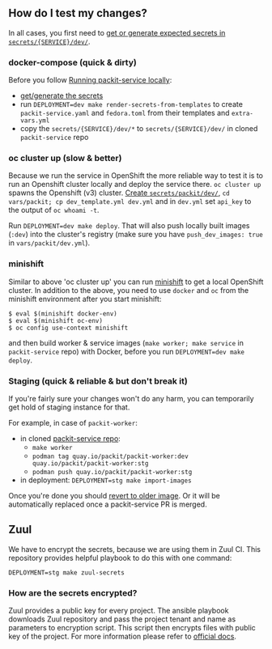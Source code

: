 ## How do I test my changes?

In all cases, you first need to [get or generate expected secrets in `secrets/{SERVICE}/dev/`](../secrets/README.md#running-a-servicebot-locally).

### docker-compose (quick & dirty)

Before you follow [Running packit-service locally](https://github.com/packit/packit-service/blob/main/CONTRIBUTING.md#running-packit-service-locally):

- [get/generate the secrets](../secrets/README.md#running-a-servicebot-locally)
- run `DEPLOYMENT=dev make render-secrets-from-templates` to create `packit-service.yaml` and `fedora.toml` from their templates and `extra-vars.yml`
- copy the `secrets/{SERVICE}/dev/*` to `secrets/{SERVICE}/dev/` in cloned `packit-service` repo

### oc cluster up (slow & better)

Because we run the service in OpenShift the more reliable way to test it
is to run an Openshift cluster locally and deploy the service there.
`oc cluster up` spawns the Openshift (v3) cluster.
[Create `secrets/packit/dev/`](../secrets/README.md#running-a-servicebot-locally),
`cd vars/packit; cp dev_template.yml dev.yml` and
in `dev.yml` set `api_key` to the output of `oc whoami -t`.

Run `DEPLOYMENT=dev make deploy`.
That will also push locally built images (`:dev`) into the cluster's registry
(make sure you have `push_dev_images: true` in `vars/packit/dev.yml`).

### minishift

Similar to above 'oc cluster up' you can run [minishift](https://www.okd.io/minishift/) to get
a local OpenShift cluster.
In addition to the above, you need to use `docker` and `oc`
from the minishift environment after you start minishift:

    $ eval $(minishift docker-env)
    $ eval $(minishift oc-env)
    $ oc config use-context minishift

and then build worker & service images (`make worker; make service` in `packit-service` repo)
with Docker, before you run `DEPLOYMENT=dev make deploy`.

### Staging (quick & reliable & but don't break it)

If you're fairly sure your changes won't do any harm,
you can temporarily get hold of staging instance for that.

For example, in case of `packit-worker`:

- in cloned [packit-service repo](https://github.com/packit/packit-service):
  - `make worker`
  - `podman tag quay.io/packit/packit-worker:dev quay.io/packit/packit-worker:stg`
  - `podman push quay.io/packit/packit-worker:stg`
- in deployment: `DEPLOYMENT=stg make import-images`

Once you're done you should [revert to older image](continuous-deployment.md#reverting-to-older-deploymentrevisionimage).
Or it will be automatically replaced once a packit-service PR is merged.

## Zuul

We have to encrypt the secrets, because we are using them in Zuul CI.
This repository provides helpful playbook to do this with one command:

    DEPLOYMENT=stg make zuul-secrets

### How are the secrets encrypted?

Zuul provides a public key for every project. The ansible playbook downloads Zuul repository and pass the project tenant and name as parameters to encryption script. This script then encrypts files with public key of the project.
For more information please refer to [official docs](https://ansible.softwarefactory-project.io/docs/user/zuul_user.html#create-a-secret-to-be-used-in-jobs).
